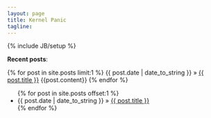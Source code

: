 ```yaml
---
layout: page
title: Kernel Panic
tagline: 
---
```

{% include JB/setup %}

**Recent posts**:

{% for post in site.posts limit:1 %}
<span>{{ post.date | date_to_string }}</span> &raquo; <a href="{{ BASE_PATH }}{{ post.url }}">{{ post.title }}</a>
<span>{{post.content}}</span>
{% endfor %}

<ul class="posts">
    {% for post in site.posts offset:1 %}
    <li>
        <span>{{ post.date | date_to_string }}</span> &raquo; <a href="{{ BASE_PATH }}{{ post.url }}">{{ post.title }}</a>
    </li>
    {% endfor %}
</ul>

